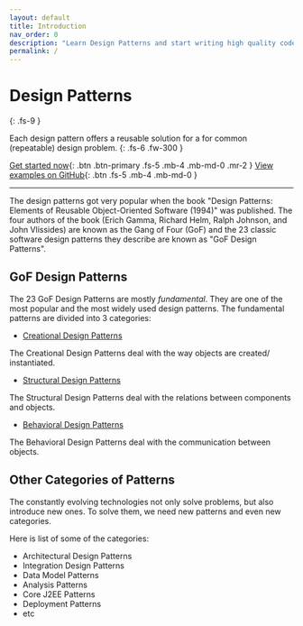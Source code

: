 ```yaml
---
layout: default
title: Introduction
nav_order: 0
description: "Learn Design Patterns and start writing high quality code"
permalink: /
---
```


# Design Patterns
{: .fs-9 }

Each design pattern offers a reusable solution for a for common (repeatable) design problem. 
{: .fs-6 .fw-300 }

[Get started now](#gof-design-patterns){: .btn .btn-primary .fs-5 .mb-4 .mb-md-0 .mr-2 } [View examples on GitHub](https://github.com/Iretha/ebook-design-patterns){: .btn .fs-5 .mb-4 .mb-md-0 }

---

The design patterns got very popular when the book "Design Patterns: Elements of Reusable Object-Oriented Software (1994)" was published. 
The four authors of the book (Erich Gamma, Richard Helm, Ralph Johnson, and John Vlissides) are known as the Gang of Four (GoF) 
and the 23 classic software design patterns they describe are known as "GoF Design Patterns". 

## GoF Design Patterns
The 23 GoF Design Patterns are mostly *fundamental*. They are one of the most popular and the most widely used design patterns. 
The fundamental patterns are divided into 3 categories:

* [Creational Design Patterns](/design-patterns/creational)

The Creational Design Patterns deal with the way objects are created/ instantiated. 

* [Structural Design Patterns](/design-patterns/structural)

The Structural Design Patterns deal with the relations between components and objects. 

* [Behavioral Design Patterns](/design-patterns/behavioral)

The Behavioral Design Patterns deal with the communication between objects.

## Other Categories of Patterns
The constantly evolving technologies not only solve problems, but also introduce new ones.
To solve them, we need new patterns and even new categories.

Here is list of some of the categories:
* Architectural Design Patterns
* Integration Design Patterns
* Data Model Patterns
* Analysis Patterns
* Core J2EE Patterns
* Deployment Patterns
* etc

